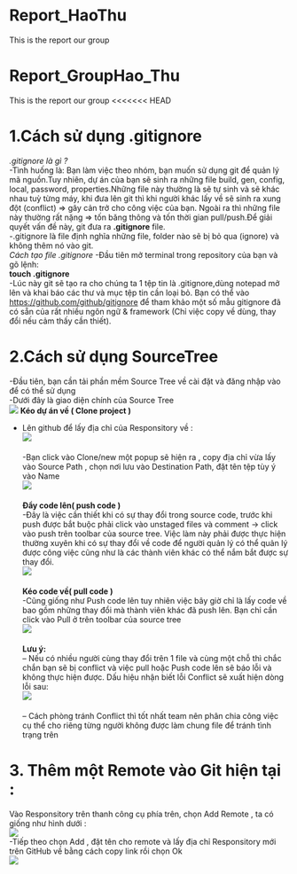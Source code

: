 ﻿# Report_HaoThu
This is the report  our group
# Report_GroupHao_Thu
This is the report  our group
<<<<<<< HEAD
# 1.Cách sử dụng .gitignore
*.gitignore là gì ?*<br>
-Tình huống là: Bạn làm việc theo nhóm, bạn muốn sử dụng git để quản lý mã nguồn.Tuy nhiên, dự án của bạn sẽ sinh ra những file build, gen, config, local, password, properties.Những file này thường là sẽ tự sinh và sẽ khác nhau tuỳ từng máy, khi đưa lên git thì khi người khác lấy về sẽ sinh ra xung đột (conflict) => gây cản trở cho công việc của bạn. Ngoài ra thì những file này thường rất nặng => tốn băng thông và tốn thời gian pull/push.Để giải quyết vấn đề này, git đưa ra **.gitignore** file.<br>
-.gitignore là file định nghĩa những file, folder nào sẽ bị bỏ qua (ignore) và không thêm nó vào git. <br>
*Cách tạo file .gitignore*
-Đầu tiên mở terminal trong repository của bạn và gõ lệnh:<br>
**touch .gitignore** <br>
-Lúc này git sẽ tạo ra cho chúng ta 1 tệp tin là .gitignore,dùng notepad mở lên và khai báo các thư và mục tệp tin cần loại bỏ. 
Bạn có thể vào https://github.com/github/gitignore để tham khảo một số mẫu gitignore đã có sẵn của rất nhiều ngôn ngữ & framework (Chỉ việc copy về dùng, thay đổi nếu cảm thấy cần thiết).<br>
# 2.Cách sử dụng SourceTree
-Đầu tiên, bạn cần tải phần mềm Source Tree về cài đặt và đăng nhập vào để có thể sử dụng <br>
-Dưới đây là giao diện chính của Source Tree<br>
![](https://i.imgur.com/8qLgkTV.jpg)
**Kéo dự án về ( Clone project )**<br>
- Lên github để lấy địa chỉ của Responsitory về :<br>
![](https://i.imgur.com/j0s3pK6.jpg) <br><br>
 -Bạn click vào Clone/new một popup sẽ hiện ra , copy địa chỉ vừa lấy vào Source Path , chọn nơi lưu vào Destination Path, đặt tên tệp tùy ý vào Name <br>
 ![](https://i.imgur.com/94uzh1V.jpg)<br><br>
**Đẩy code lên( push code )**<br>
-Đây là việc cần thiết khi có sự thay đổi trong source code, trước khi push được bắt buộc phải click vào unstaged files và comment -> click vào push trên toolbar của source tree. Việc làm này phải được thực hiện thường xuyên khi có sự thay đổi về code để người quản lý có thể quản lý được công việc cũng như là các thành viên khác có thể nắm bắt được sự thay đổi.<br>
![](https://i.imgur.com/oAtO37v.jpg)<br><br>
**Kéo code về( pull code )**<br>
-Cũng giống như Push code lên tuy nhiên việc bây giờ chỉ là lấy code về bao gồm những thay đổi mà thành viên khác đã push lên. Bạn chỉ cần click vào Pull ở trên toolbar của source tree<br>
![](https://i.imgur.com/ab3g1Ha.jpg)<br><br>
 **Lưu ý:**<br>
– Nếu có nhiều người cùng thay đổi trên 1 file và cùng một chỗ thì chắc chắn bạn sẽ bị conflict và việc pull hoặc Push code lên sẽ báo lỗi và không thực hiện được. Dấu hiệu nhận biết lỗi Conflict sẽ xuất hiện dòng lỗi sau:<br>
![](https://i.imgur.com/k66RptC.jpg)<br><br>
– Cách phòng tránh Conflict thì tốt nhất team nên phân chia công việc cụ thể cho riêng từng  người không được làm chung file để tránh tình trạng trên
 # 3. Thêm một Remote vào Git hiện tại : <br>
 Vào Responsitory trên thanh công cụ phía trên, chọn Add Remote , ta có giống như hình dưới :<br>
 ![](https://i.imgur.com/RrHfII5.jpg)<br>
 -Tiếp theo chọn Add , đặt tên cho remote và lấy địa chỉ Responsitory mới trên GitHub về bằng cách copy link rồi chọn Ok <br>
 ![](https://i.imgur.com/XNRkIK8.jpg) 
